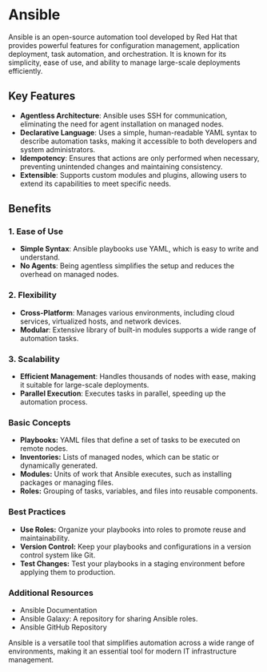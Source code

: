 # Ansible

Ansible is an open-source automation tool developed by Red Hat that provides powerful features for configuration management, application deployment, task automation, and orchestration. It is known for its simplicity, ease of use, and ability to manage large-scale deployments efficiently.

## Key Features

- **Agentless Architecture**: Ansible uses SSH for communication, eliminating the need for agent installation on managed nodes.
- **Declarative Language**: Uses a simple, human-readable YAML syntax to describe automation tasks, making it accessible to both developers and system administrators.
- **Idempotency**: Ensures that actions are only performed when necessary, preventing unintended changes and maintaining consistency.
- **Extensible**: Supports custom modules and plugins, allowing users to extend its capabilities to meet specific needs.

## Benefits

### 1. Ease of Use
- **Simple Syntax**: Ansible playbooks use YAML, which is easy to write and understand.
- **No Agents**: Being agentless simplifies the setup and reduces the overhead on managed nodes.

### 2. Flexibility
- **Cross-Platform**: Manages various environments, including cloud services, virtualized hosts, and network devices.
- **Modular**: Extensive library of built-in modules supports a wide range of automation tasks.

### 3. Scalability
- **Efficient Management**: Handles thousands of nodes with ease, making it suitable for large-scale deployments.
- **Parallel Execution**: Executes tasks in parallel, speeding up the automation process.

### Basic Concepts
- **Playbooks:** YAML files that define a set of tasks to be executed on remote nodes.
- **Inventories:** Lists of managed nodes, which can be static or dynamically generated.
- **Modules:** Units of work that Ansible executes, such as installing packages or managing files.
- **Roles:** Grouping of tasks, variables, and files into reusable components.

### Best Practices
- **Use Roles:** Organize your playbooks into roles to promote reuse and maintainability.
- **Version Control:** Keep your playbooks and configurations in a version control system like Git.
- **Test Changes:** Test your playbooks in a staging environment before applying them to production.


### Additional Resources
- Ansible Documentation
- Ansible Galaxy: A repository for sharing Ansible roles.
- Ansible GitHub Repository
  
Ansible is a versatile tool that simplifies automation across a wide range of environments, making it an essential tool for modern IT infrastructure management.
